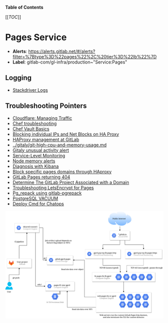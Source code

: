 <!-- MARKER: do not edit this section directly. Edit services/service-catalog.yml then run scripts/generate-docs -->

**Table of Contents**

[[_TOC_]]

#  Pages Service
* **Alerts**: https://alerts.gitlab.net/#/alerts?filter=%7Btype%3D%22pages%22%2C%20tier%3D%22lb%22%7D
* **Label**: gitlab-com/gl-infra/production~"Service:Pages"

## Logging

* [Stackdriver Logs](https://console.cloud.google.com/logs/viewer?project=gitlab-production&advancedFilter=resource.type%3D%22gce_instance%22%0Alabels.tag%3D%22haproxy%22%0Alabels.%22compute.googleapis.com%2Fresource_name%22:%22fe-pages%22)

## Troubleshooting Pointers

* [Cloudflare: Managing Traffic](../cloudflare/managing-traffic.md)
* [Chef troubleshooting](../config_management/chef-troubleshooting.md)
* [Chef Vault Basics](../config_management/chef-vault.md)
* [Blocking individual IPs and Net Blocks on HA Proxy](../frontend/ban-netblocks-on-haproxy.md)
* [HAProxy management at GitLab](../frontend/haproxy.md)
* [../gitaly/git-high-cpu-and-memory-usage.md](../gitaly/git-high-cpu-and-memory-usage.md)
* [Gitaly unusual activity alert](../gitaly/gitaly-unusual-activity.md)
* [Service-Level Monitoring](../metrics-catalog/service-level-monitoring.md)
* [Node memory alerts](../monitoring/node_memory_alerts.md)
* [Diagnosis with Kibana](../onboarding/kibana-diagnosis.md)
* [Block specific pages domains through HAproxy](block-pages-domain.md)
* [GitLab Pages returning 404](gitlab-pages.md)
* [Determine The GitLab Project Associated with a Domain](pages-domain-lookup.md)
* [Troubleshooting LetsEncrypt for Pages](pages-letsencrypt.md)
* [Pg_repack using gitlab-pgrepack](../patroni/pg_repack.md)
* [PostgreSQL VACUUM](../patroni/postgresql-vacuum.md)
* [Deploy Cmd for Chatops](../uncategorized/deploycmd.md)
<!-- END_MARKER -->


<!-- ## Summary -->

<!-- ## Architecture -->

![Overview](./img/gitlab-pages.png)

<!-- generated from ./img/gitlab-pages.drawio , see https://app.diagrams.net -->

<!-- ## Performance -->

<!-- ## Scalability -->

<!-- ## Availability -->

<!-- ## Durability -->

<!-- ## Security/Compliance -->

<!-- ## Monitoring/Alerting -->

<!-- ## Links to further Documentation -->

